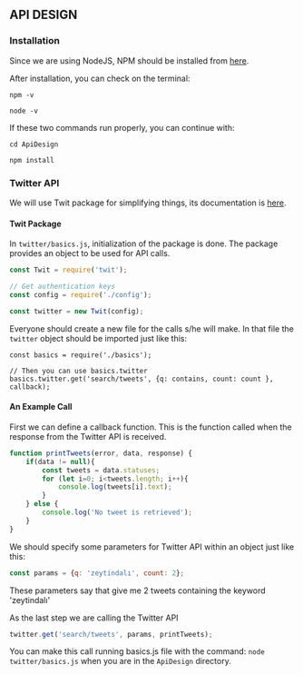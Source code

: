 ## API DESIGN

### Installation

Since we are using NodeJS, NPM should be installed from [here](https://nodejs.org/en/download/).

After installation, you can check on the terminal:

`
npm -v
`

`
node -v
`

If these two commands run properly, you can continue with:

`
cd ApiDesign
`

`
npm install
`

### Twitter API

We will use Twit package for simplifying things, its documentation is [here](https://www.npmjs.com/package/twit).

#### Twit Package
In `twitter/basics.js`, initialization of the package is done. The package provides an object to be used for API calls.

```javascript
const Twit = require('twit');

// Get authentication keys
const config = require('./config');

const twitter = new Twit(config);
```

Everyone should create a new file for the calls s/he will make. In that file the `twitter` object should be imported just like this:

```
const basics = require('./basics');

// Then you can use basics.twitter
basics.twitter.get('search/tweets', {q: contains, count: count }, callback);
```
#### An Example Call

First we can define a callback function. This is the function called when the response from the Twitter API is received.

``` javascript
function printTweets(error, data, response) {
    if(data != null){
        const tweets = data.statuses;
        for (let i=0; i<tweets.length; i++){
            console.log(tweets[i].text);
        }
    } else {
        console.log('No tweet is retrieved');
    }
}
```

We should specify some parameters for Twitter API within an object just like this:

``` javascript
const params = {q: 'zeytindalı', count: 2};
```

These parameters say that give me 2 tweets containing the keyword 'zeytindalı'

As the last step we are calling the Twitter API

``` javascript
twitter.get('search/tweets', params, printTweets);
```

You can make this call running basics.js file with the command: `node twitter/basics.js` when you are in the `ApiDesign` directory.
